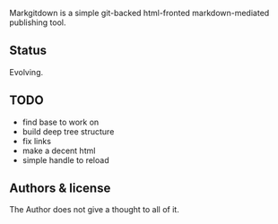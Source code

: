 Markgitdown is a simple git-backed html-fronted markdown-mediated publishing tool.


Status
------
Evolving.


TODO
----
* find base to work on
* build deep tree structure
* fix links
* make a decent html
* simple handle to reload



Authors & license
-----------------
The Author does not give a thought to all of it.